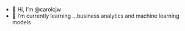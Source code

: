 - 👋 Hi, I’m @carolcjw
- 🌱 I’m currently learning ...business analytics and machine learning models

<!---
carolcjw/carolcjw is a ✨ special ✨ repository because its `README.md` (this file) appears on your GitHub profile.
You can click the Preview link to take a look at your changes.
--->
